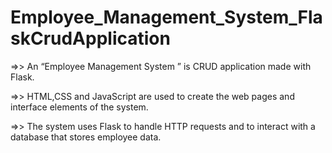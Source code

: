 # Employee_Management_System_FlaskCrudApplication

=>> An “Employee Management System ” is CRUD application made with Flask.


=>> HTML,CSS and JavaScript are used to create the web pages and interface elements of the system.


=>> The system uses Flask to handle HTTP requests and to interact with a database that stores employee data.
